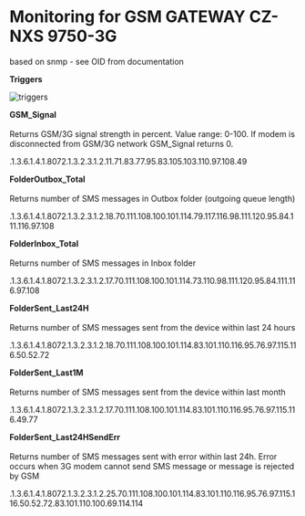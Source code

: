 # Monitoring for GSM GATEWAY CZ-NXS 9750-3G

based on snmp - see OID from documentation

**Triggers**

![triggers](https://user-images.githubusercontent.com/52492965/62545415-f26bcb80-b861-11e9-980e-3077c5c2a283.PNG)


**GSM_Signal** \
\
Returns GSM/3G signal strength in percent. Value range: 0-100. If modem is disconnected from GSM/3G network GSM_Signal returns 0.

.1.3.6.1.4.1.8072.1.3.2.3.1.2.11.71.83.77.95.83.105.103.110.97.108.49

**FolderOutbox_Total** \
\
Returns number of SMS messages in Outbox folder (outgoing queue length)

.1.3.6.1.4.1.8072.1.3.2.3.1.2.18.70.111.108.100.101.114.79.117.116.98.111.120.95.84.111.116.97.108 

**FolderInbox_Total** \
\
Returns number of SMS messages in Inbox folder 

.1.3.6.1.4.1.8072.1.3.2.3.1.2.17.70.111.108.100.101.114.73.110.98.111.120.95.84.111.116.97.108

**FolderSent_Last24H** \
\
Returns number of SMS messages sent from the device within last 24 hours

.1.3.6.1.4.1.8072.1.3.2.3.1.2.18.70.111.108.100.101.114.83.101.110.116.95.76.97.115.116.50.52.72 

**FolderSent_Last1M** \
\
Returns number of SMS messages sent from the device within last month 

.1.3.6.1.4.1.8072.1.3.2.3.1.2.17.70.111.108.100.101.114.83.101.110.116.95.76.97.115.116.49.77

**FolderSent_Last24HSendErr** \
\
Returns number of SMS messages sent with error within last 24h. Error occurs when 3G modem cannot send SMS message or message is rejected by GSM

.1.3.6.1.4.1.8072.1.3.2.3.1.2.25.70.111.108.100.101.114.83.101.110.116.95.76.97.115.116.50.52.72.83.101.110.100.69.114.114



